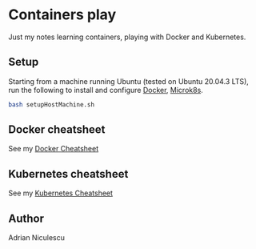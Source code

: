 # Containers play

Just my notes learning containers, playing with Docker and Kubernetes.

## Setup

Starting from a machine running Ubuntu (tested on Ubuntu 20.04.3 LTS), run the following to install and configure [Docker](https://www.docker.com/), [Microk8s](https://microk8s.io/).

```bash
bash setupHostMachine.sh
```

## Docker cheatsheet

See my [Docker Cheatsheet](./Docker-Cheatsheet.md)

## Kubernetes cheatsheet

See my [Kubernetes Cheatsheet](./Kubernetes-cheatsheet.md)


## Author

Adrian Niculescu